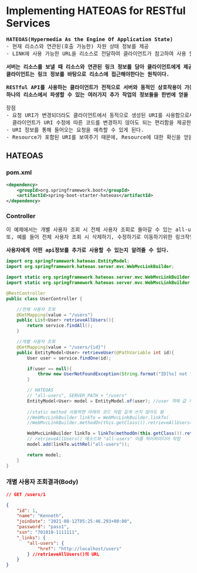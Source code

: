 # Implementing HATEOAS for RESTful Services
<pre>
<b>HATEOAS(Hypermedia As the Engine Of Application State)</b>
- 현재 리소스와 연관된(호출 가능한) 자원 상태 정보를 제공
- LINK에 사용 가능한 URL을 리소스로 전달하여 클라이언트가 참고하여 사용 할 수 있도록 한다.

<b>서버는 리소스를 보낼 때 리소스와 연관된 링크 정보를 담아 클라이언트에게 제공해야하며, 
클라이언트는 링크 정보를 바탕으로 리소스에 접근해야한다는 원칙이다.</b>

<b>RESTful API를 사용하는 클라이언트가 전적으로 서버와 동적인 상호작용이 가능하도록 하는데,
하나의 리소스에서 파생할 수 있는 여러가지 추가 작업의 정보들을 한번에 얻을 수 있다.</b>

장점
- 요청 URI가 변경되더라도 클라이언트에서 동적으로 생성된 URI를 사용함으로써,
  클라이언트가 URI 수정에 따른 코드를 변경하지 않아도 되는 편리함을 제공한다.
- URI 정보를 통해 들어오는 요청을 예측할 수 있게 된다.
- Resource가 포함된 URI를 보여주기 때문에, Resource에 대한 확신을 얻을 수 있다.
</pre>
## HATEOAS
### pom.xml
```xml
<dependency>
    <groupId>org.springframework.boot</groupId>
    <artifactId>spring-boot-starter-hateoas</artifactId>
</dependency>
```
### Controller
<pre>
이 예제에서는 개별 사용자 조회 시 전체 사용자 조회로 돌아갈 수 있는 all-users URL을 추가시켰다.
또, 예를 들어 전체 사용자 조회 시 삭제하기, 수정하기로 이동하기위한 링크작업들을 추가 시킬 수 있다.

<b>사용자에게 어떤 api정보를 추가로 사용할 수 있는지 알려줄 수 있다.</b>
</pre>
```java
import org.springframework.hateoas.EntityModel;
import org.springframework.hateoas.server.mvc.WebMvcLinkBuilder;

import static org.springframework.hateoas.server.mvc.WebMvcLinkBuilder.linkTo;
import static org.springframework.hateoas.server.mvc.WebMvcLinkBuilder.methodOn;

@RestController
public class UserController {

    //전체 사용자 조회
    @GetMapping(value = "/users")
    public List<User> retrieveAllUsers(){
        return service.findAll();
    }

    //개별 사용자 조회
    @GetMapping(value = "/users/{id}")
    public EntityModel<User> retrieveUser(@PathVariable int id){
        User user = service.findOne(id);

        if(user == null){
            throw new UserNotFoundException(String.format("ID[%s] not found",id));
        }

        // HATEOAS
        // "all-users", SERVER_PATH + "/users"
        EntityModel<User> model = EntityModel.of(user); //user 객체 값 지정
        
        //static method 사용하면 아래의 코드 처럼 길게 쓰지 않아도 됨 
        //WebMvcLinkBuilder linkTo = WebMvcLinkBuilder.linkTo(
        //WebMvcLinkBuilder.methodOn(this.getClass()).retrieveAllUsers());

        WebMvcLinkBuilder linkTo = linkTo(methodOn(this.getClass()).retrieveAllUsers());
        // retrieveAllUsers() 메소드와 "all-users" 이름 하이퍼미디어 작업
        model.add(linkTo.withRel("all-users"));

        return model;
    }
}
```
### 개별 사용자 조회결과(Body)
```json
// GET /users/1

{
    "id": 1,
    "name": "Kenneth",
    "joinDate": "2021-08-12T05:25:46.293+00:00",
    "password": "pass1",
    "ssn": "701010-1111111",
    "_links": {
        "all-users": {
            "href": "http://localhost/users"
        } //retrieveAllUsers()의 URL
    }
}
```
